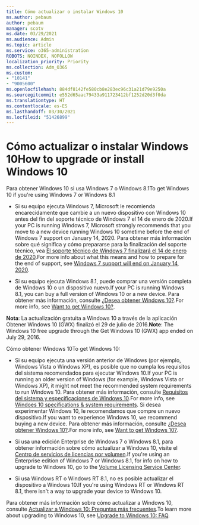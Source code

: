 ```yaml
---
title: Cómo actualizar o instalar Windows 10
ms.author: pebaum
author: pebaum
manager: scotv
ms.date: 03/29/2021
ms.audience: Admin
ms.topic: article
ms.service: o365-administration
ROBOTS: NOINDEX, NOFOLLOW
localization_priority: Priority
ms.collection: Adm_O365
ms.custom:
- "10141"
- "9005600"
ms.openlocfilehash: 884df8142fe580cb8e283ec96c31a21d79e9250a
ms.sourcegitcommit: e552d65aac79433a911723412bf1252d20d3f0da
ms.translationtype: HT
ms.contentlocale: es-ES
ms.lasthandoff: 03/30/2021
ms.locfileid: "51426899"
---
```

# <a name="how-to-upgrade-or-install-windows-10"></a><span data-ttu-id="b78be-102">Cómo actualizar o instalar Windows 10</span><span class="sxs-lookup"><span data-stu-id="b78be-102">How to upgrade or install Windows 10</span></span>

<span data-ttu-id="b78be-103">Para obtener Windows 10 si usa Windows 7 o Windows 8.1</span><span class="sxs-lookup"><span data-stu-id="b78be-103">To get Windows 10 if you're using Windows 7 or Windows 8.1</span></span>

- <span data-ttu-id="b78be-104">Si su equipo ejecuta Windows 7, Microsoft le recomienda encarecidamente que cambie a un nuevo dispositivo con Windows 10 antes del fin del soporte técnico de Windows 7 el 14 de enero de 2020.</span><span class="sxs-lookup"><span data-stu-id="b78be-104">If your PC is running Windows 7, Microsoft strongly recommends that you move to a new device running Windows 10 sometime before the end of Windows 7 support on January 14, 2020.</span></span> <span data-ttu-id="b78be-105">Para obtener más información sobre qué significa y cómo prepararse para la finalización del soporte técnico, vea [El soporte técnico de Windows 7 finalizará el 14 de enero de 2020](https://support.microsoft.com/help/4057281/).</span><span class="sxs-lookup"><span data-stu-id="b78be-105">For more info about what this means and how to prepare for the end of support, see [Windows 7 support will end on January 14, 2020](https://support.microsoft.com/help/4057281/).</span></span>

- <span data-ttu-id="b78be-106">Si su equipo ejecuta Windows 8.1, puede comprar una versión completa de Windows 10 o un dispositivo nuevo.</span><span class="sxs-lookup"><span data-stu-id="b78be-106">If your PC is running Windows 8.1, you can buy a full version of Windows 10 or a new device.</span></span> <span data-ttu-id="b78be-107">Para obtener más información, consulte [¿Desea obtener Windows 10?](https://www.microsoft.com/windows/get-windows-10).</span><span class="sxs-lookup"><span data-stu-id="b78be-107">For more info, see [Want to get Windows 10?](https://www.microsoft.com/windows/get-windows-10).</span></span>

<span data-ttu-id="b78be-108">**Nota**: La actualización gratuita a Windows 10 a través de la aplicación Obtener Windows 10 (GWX) finalizó el 29 de julio de 2016.</span><span class="sxs-lookup"><span data-stu-id="b78be-108">**Note**: The Windows 10 free upgrade through the Get Windows 10 (GWX) app ended on July 29, 2016.</span></span>

<span data-ttu-id="b78be-109">Cómo obtener Windows 10</span><span class="sxs-lookup"><span data-stu-id="b78be-109">To get Windows 10:</span></span> 

- <span data-ttu-id="b78be-110">Si su equipo ejecuta una versión anterior de Windows (por ejemplo, Windows Vista o Windows XP), es posible que no cumpla los requisitos del sistema recomendados para ejecutar Windows 10.</span><span class="sxs-lookup"><span data-stu-id="b78be-110">If your PC is running an older version of Windows (for example, Windows Vista or Windows XP), it might not meet the recommended system requirements to run Windows 10.</span></span> <span data-ttu-id="b78be-111">Para obtener más información, consulte [Requisitos del sistema y especificaciones de Windows 10](https://www.microsoft.com/windows/windows-10-specifications).</span><span class="sxs-lookup"><span data-stu-id="b78be-111">For more info, see [Windoes 10 specifications & system requirements](https://www.microsoft.com/windows/windows-10-specifications).</span></span> <span data-ttu-id="b78be-112">Si desea experimentar Windows 10, le recomendamos que compre un nuevo dispositivo.</span><span class="sxs-lookup"><span data-stu-id="b78be-112">If you want to experience Windows 10, we recommend buying a new device.</span></span> <span data-ttu-id="b78be-113">Para obtener más información, consulte [¿Desea obtener Windows 10?](https://www.microsoft.com/windows/get-windows-10).</span><span class="sxs-lookup"><span data-stu-id="b78be-113">For more info, see [Want to get Windows 10?](https://www.microsoft.com/windows/get-windows-10).</span></span>

- <span data-ttu-id="b78be-114">Si usa una edición Enterprise de Windows 7 o Windows 8.1, para obtener información sobre cómo actualizar a Windows 10, visite el [Centro de servicios de licencias por volumen](https://www.microsoft.com/licensing/servicecenter/default.aspx).</span><span class="sxs-lookup"><span data-stu-id="b78be-114">If you're using an Enterprise edition of Windows 7 or Windows 8.1, for info on how to upgrade to Windows 10, go to the [Volume Licensing Service Center](https://www.microsoft.com/licensing/servicecenter/default.aspx).</span></span>

- <span data-ttu-id="b78be-115">Si usa Windows RT o Windows RT 8.1, no es posible actualizar el dispositivo a Windows 10.</span><span class="sxs-lookup"><span data-stu-id="b78be-115">If you're using Windows RT or Windows RT 8.1, there isn't a way to upgrade your device to Windows 10.</span></span>

<span data-ttu-id="b78be-116">Para obtener más información sobre cómo actualizar a Windows 10, consulte [Actualizar a Windows 10: Preguntas más frecuentes](https://support.microsoft.com/windows/upgrade-to-windows-10-faq-cce52341-7943-594e-72ce-e1cf00382445).</span><span class="sxs-lookup"><span data-stu-id="b78be-116">To learn more about upgrading to Windows 10, see [Upgrade to Windows 10: FAQ](https://support.microsoft.com/windows/upgrade-to-windows-10-faq-cce52341-7943-594e-72ce-e1cf00382445).</span></span>
